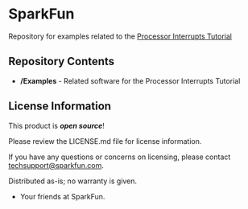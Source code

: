 SparkFun <PRODUCT NAME>
========================================

Repository for examples related to the [Processor Interrupts Tutorial](https://learn.sparkfun.com/tutorials/processor-interrupts-with-arduino)

Repository Contents
-------------------

* **/Examples** - Related software for the Processor Interrupts Tutorial

License Information
-------------------

This product is _**open source**_! 

Please review the LICENSE.md file for license information. 

If you have any questions or concerns on licensing, please contact techsupport@sparkfun.com.

Distributed as-is; no warranty is given.

- Your friends at SparkFun.


